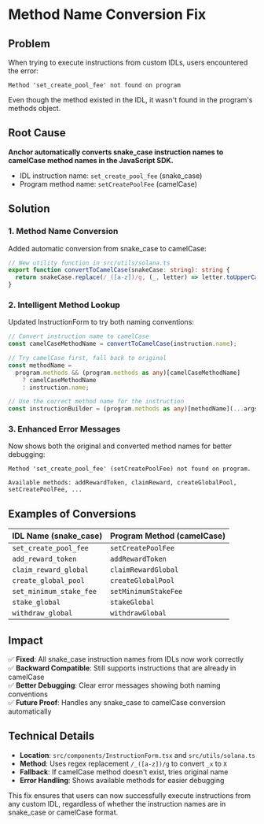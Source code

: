 # Method Name Conversion Fix

## Problem

When trying to execute instructions from custom IDLs, users encountered the error:

```
Method 'set_create_pool_fee' not found on program
```

Even though the method existed in the IDL, it wasn't found in the program's methods object.

## Root Cause

**Anchor automatically converts snake_case instruction names to camelCase method names in the JavaScript SDK.**

- IDL instruction name: `set_create_pool_fee` (snake_case)
- Program method name: `setCreatePoolFee` (camelCase)

## Solution

### 1. Method Name Conversion

Added automatic conversion from snake_case to camelCase:

```typescript
// New utility function in src/utils/solana.ts
export function convertToCamelCase(snakeCase: string): string {
  return snakeCase.replace(/_([a-z])/g, (_, letter) => letter.toUpperCase());
}
```

### 2. Intelligent Method Lookup

Updated InstructionForm to try both naming conventions:

```typescript
// Convert instruction name to camelCase
const camelCaseMethodName = convertToCamelCase(instruction.name);

// Try camelCase first, fall back to original
const methodName =
  program.methods && (program.methods as any)[camelCaseMethodName]
    ? camelCaseMethodName
    : instruction.name;

// Use the correct method name for the instruction
const instructionBuilder = (program.methods as any)[methodName](...args);
```

### 3. Enhanced Error Messages

Now shows both the original and converted method names for better debugging:

```
Method 'set_create_pool_fee' (setCreatePoolFee) not found on program.

Available methods: addRewardToken, claimReward, createGlobalPool, setCreatePoolFee, ...
```

## Examples of Conversions

| IDL Name (snake_case)   | Program Method (camelCase) |
| ----------------------- | -------------------------- |
| `set_create_pool_fee`   | `setCreatePoolFee`         |
| `add_reward_token`      | `addRewardToken`           |
| `claim_reward_global`   | `claimRewardGlobal`        |
| `create_global_pool`    | `createGlobalPool`         |
| `set_minimum_stake_fee` | `setMinimumStakeFee`       |
| `stake_global`          | `stakeGlobal`              |
| `withdraw_global`       | `withdrawGlobal`           |

## Impact

✅ **Fixed**: All snake_case instruction names from IDLs now work correctly  
✅ **Backward Compatible**: Still supports instructions that are already in camelCase  
✅ **Better Debugging**: Clear error messages showing both naming conventions  
✅ **Future Proof**: Handles any snake_case to camelCase conversion automatically

## Technical Details

- **Location**: `src/components/InstructionForm.tsx` and `src/utils/solana.ts`
- **Method**: Uses regex replacement `/_([a-z])/g` to convert `_x` to `X`
- **Fallback**: If camelCase method doesn't exist, tries original name
- **Error Handling**: Shows available methods for easier debugging

This fix ensures that users can now successfully execute instructions from any custom IDL, regardless of whether the instruction names are in snake_case or camelCase format.
